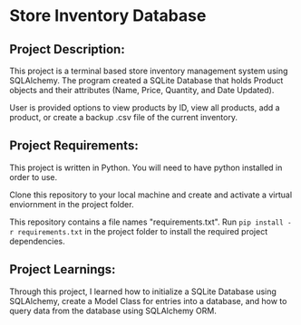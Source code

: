 # Store Inventory Database
 ## Project Description:
 This project is a terminal based store inventory management system using SQLAlchemy. The program created a SQLite Database that holds Product objects and their attributes (Name, Price, Quantity, and Date Updated). 
 
 User is provided options to view products by ID, view all products, add a product, or create a backup .csv file of the current inventory. 

 ## Project Requirements:
 This project is written in Python. You will need to have python installed in order to use.

 Clone this repository to your local machine and create and activate a virtual enviornment in the project folder.

 This repository contains a file names "requirements.txt". Run `pip install -r requirements.txt` in the project folder to install the required project dependencies.

 ## Project Learnings:
 Through this project, I learned how to initialize a SQLite Database using SQLAlchemy, create a Model Class for entries into a database, and how to query data from the database using SQLAlchemy ORM. 







